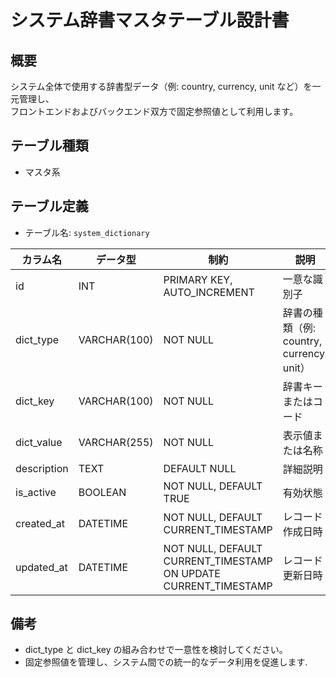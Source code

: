 # システム辞書マスタテーブル設計書

## 概要
システム全体で使用する辞書型データ（例: country, currency, unit など）を一元管理し、  
フロントエンドおよびバックエンド双方で固定参照値として利用します。

## テーブル種類
- マスタ系

## テーブル定義
- テーブル名: `system_dictionary`

| カラム名    | データ型      | 制約                                  | 説明                                    |
|-------------|---------------|---------------------------------------|-----------------------------------------|
| id          | INT           | PRIMARY KEY, AUTO_INCREMENT           | 一意な識別子                            |
| dict_type   | VARCHAR(100)  | NOT NULL                              | 辞書の種類（例: country, currency, unit）|
| dict_key    | VARCHAR(100)  | NOT NULL                              | 辞書キーまたはコード                    |
| dict_value  | VARCHAR(255)  | NOT NULL                              | 表示値または名称                         |
| description | TEXT          | DEFAULT NULL                          | 詳細説明                                |
| is_active   | BOOLEAN       | NOT NULL, DEFAULT TRUE                | 有効状態                                |
| created_at  | DATETIME      | NOT NULL, DEFAULT CURRENT_TIMESTAMP   | レコード作成日時                        |
| updated_at  | DATETIME      | NOT NULL, DEFAULT CURRENT_TIMESTAMP ON UPDATE CURRENT_TIMESTAMP | レコード更新日時            |

## 備考
- dict_type と dict_key の組み合わせで一意性を検討してください。
- 固定参照値を管理し、システム間での統一的なデータ利用を促進します.
